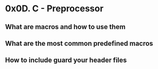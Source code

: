 # 0x0D. C - Preprocessor
## What are macros and how to use them
## What are the most common predefined macros
## How to include guard your header files


